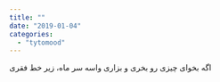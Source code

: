 ```yaml
---
title: ""
date: "2019-01-04"
categories: 
  - "tytomood"
---
```


اگه بخوای چیزی رو بخری و بزاری واسه سر ماه، زیر خط فقری
